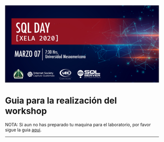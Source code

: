 ![Header](../images/header.jpg)
# Guia para la realización del workshop

NOTA: Si aun no has preparado tu maquina para el laboratorio, por favor sigue la guia [aqui](README.md).

---------


